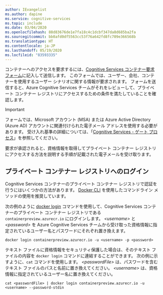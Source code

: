 ```yaml
---
author: IEvangelist
ms.author: dapine
ms.service: cognitive-services
ms.topic: include
ms.date: 03/04/2020
ms.openlocfilehash: 88d83676de1e7fa18c4c1dcbf347da8d685ba2fa
ms.sourcegitcommit: bb0afd0df5563cc53f76a642fd8fc709e366568b
ms.translationtype: HT
ms.contentlocale: ja-JP
ms.lasthandoff: 05/19/2020
ms.locfileid: "83593335"
---
```

コンテナーへのアクセスを要求するには、[Cognitive Services コンテナー要求フォーム](https://aka.ms/cognitivegate)に記入して送信します。 このフォームでは、ユーザー、会社、コンテナーを使用するユーザー シナリオに関する情報が要求されます。 フォームを送信すると、Azure Cognitive Services チームがそれをレビューして、プライベート コンテナー レジストリにアクセスするための条件を満たしていることを確認します。

> [!IMPORTANT]
> フォームでは、Microsoft アカウント (MSA) または Azure Active Directory (Azure AD) アカウントに関連付けられた電子メール アドレスを使用する必要があります。 受け入れ基準の詳細については、「[Cognitive Services - ゲート プロセス](../articles/cognitive-services/cognitive-services-gating-process.md)」を参照してください。

要求が承認されると、資格情報を取得してプライベート コンテナー レジストリにアクセスする方法を説明する手順が記載された電子メールを受け取ります。

## <a name="log-in-to-the-private-container-registry"></a>プライベート コンテナー レジストリへのログイン

Cognitive Services コンテナーのプライベート コンテナー レジストリで認証を行うにはいくつかの方法があります。 [Docker CLI](https://docs.docker.com/engine/reference/commandline/cli/) を使用したコマンドライン メソッドの使用を推奨しています。

次の例のように [docker login](https://docs.docker.com/engine/reference/commandline/login/) コマンドを使用して、Cognitive Services コンテナーのプライベート コンテナー レジストリである `containerpreview.azurecr.io` にログインします。 *\<username\>* と *\<password\>* を Azure Cognitive Services チームから受け取った資格情報に指定されているユーザー名とパスワードにそれぞれ置き換えます。

```
docker login containerpreview.azurecr.io -u <username> -p <password>
```

テキスト ファイルに資格情報をセキュリティ保護した場合は、そのテキスト ファイルの内容を `docker login` コマンドに連結することができます。 次の例に示すように、`cat` コマンドを使用します。 *\<passwordFile\>* は、パスワードを含むテキスト ファイルのパスと名前に置き換えてください。 *\<username\>* は、資格情報に指定されているユーザー名に置き換えてください。

```
cat <passwordFile> | docker login containerpreview.azurecr.io -u <username> --password-stdin
```

